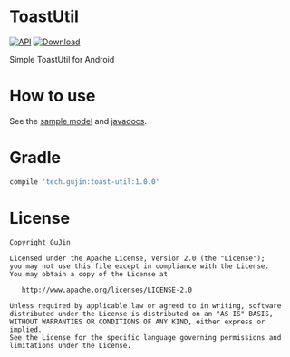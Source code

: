 # ToastUtil
[![API](https://img.shields.io/badge/API-4%2B-blue.svg?style=flat-square)](https://developer.android.com/about/versions/android-1.6.html
)
[![Download](https://img.shields.io/badge/Download-1.0.0-green.svg?style=flat-square)](https://bintray.com/gujin/maven/toast-util/_latestVersion)

Simple ToastUtil for Android

How to use
=======
See the [sample model][1] and [javadocs][2].

Gradle
======
```gradle
compile 'tech.gujin:toast-util:1.0.0'
```

License
=======

    Copyright GuJin

    Licensed under the Apache License, Version 2.0 (the "License");
    you may not use this file except in compliance with the License.
    You may obtain a copy of the License at

       http://www.apache.org/licenses/LICENSE-2.0

    Unless required by applicable law or agreed to in writing, software
    distributed under the License is distributed on an "AS IS" BASIS,
    WITHOUT WARRANTIES OR CONDITIONS OF ANY KIND, either express or implied.
    See the License for the specific language governing permissions and
    limitations under the License.

[1]: https://github.com/GuJin/ToastUtil/tree/master/sample/src/main/java/com/gujin/toast/sample
[2]: https://gujin.github.io/ToastUtil/javadocs/1.0.0/index.html
